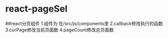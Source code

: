 # react-pageSel
##react分页组件
1.组件为<PageSel> 在/src/js/components里
2.callback修改执行的函数
3.curPage修改当前页面数
4.pageCount修改总页面数
